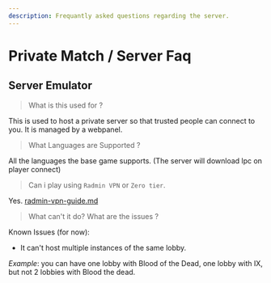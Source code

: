 ```yaml
---
description: Frequantly asked questions regarding the server.
---
```


# Private Match / Server Faq

## Server Emulator

> What is this used for ?

This is used to host a private server so that trusted people can connect to you. It is managed by a webpanel.

> What Languages are Supported ?

All the languages the base game supports. (The server will download lpc on player connect)

> Can i play using `Radmin VPN` or `Zero tier`.

Yes.  [radmin-vpn-guide.md](radmin-vpn-guide.md "mention")

> What can't it do? What are the issues ?

Known Issues (for now):

* It can't host multiple instances of the same lobby.

_Example_: you can have one lobby with Blood of the Dead, one lobby with IX, but not 2 lobbies with Blood the dead.


